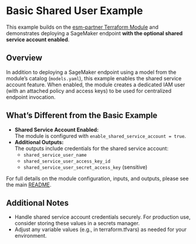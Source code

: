 # Basic Shared User Example

This example builds on the [esm-partner Terraform Module](../README.md) and demonstrates deploying a SageMaker endpoint **with the optional shared service account enabled**.

## Overview

In addition to deploying a SageMaker endpoint using a model from the module’s catalog (`models.yaml`), this example enables the shared service account feature. When enabled, the module creates a dedicated IAM user (with an attached policy and access keys) to be used for centralized endpoint invocation.

## What’s Different from the Basic Example

- **Shared Service Account Enabled:**  
  The module is configured with `enable_shared_service_account = true`.
- **Additional Outputs:**  
  The outputs include credentials for the shared service account:
  - `shared_service_user_name`
  - `shared_service_user_access_key_id`
  - `shared_service_user_secret_access_key` (sensitive)

For full details on the module configuration, inputs, and outputs, please see the main [README](../README.md).

## Additional Notes

- Handle shared service account credentials securely. For production use, consider storing these values in a secrets manager.
- Adjust any variable values (e.g., in terraform.tfvars) as needed for your environment.